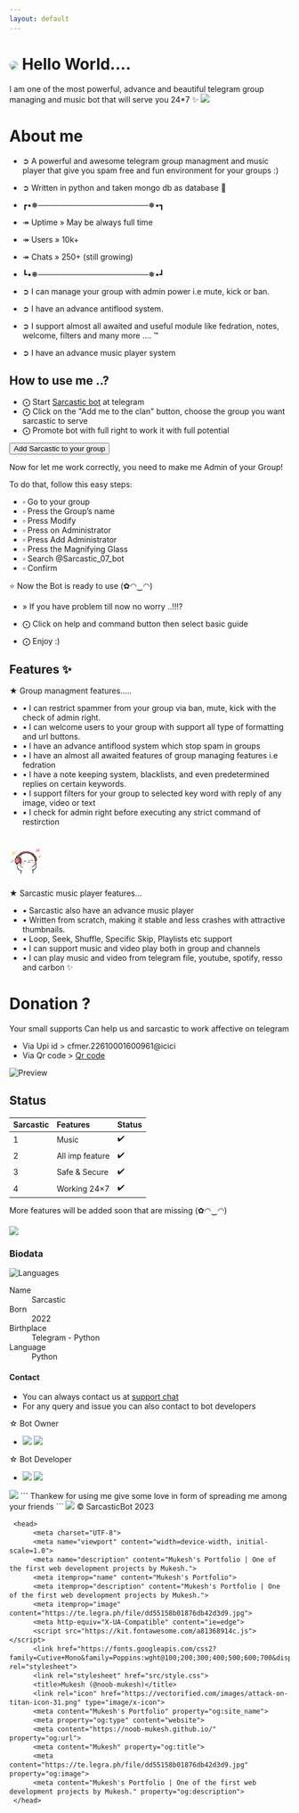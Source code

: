 ```yaml
---
layout: default
---
```

<p align="center">
<h1> <img src="https://te.legra.ph/file/90124a5be58c0f1812203.jpg" width="100px" style="border-radius: 50%"> Hello World....</h1>
</p>

I am one of the most powerful, advance and beautiful telegram group managing and music bot that will serve you 24*7 ✨
<img src="https://user-images.githubusercontent.com/73097560/115834477-dbab4500-a447-11eb-908a-139a6edaec5c.gif">

# About me

* ➲ A powerful and awesome telegram group managment and music player that give you spam free and fun environment for your groups :)
* ➲ Written in python and taken mongo db as database 🥀

* ┏•❅────────────────────❅•┓
* ↠ Uptime » May be always full time
* ↠ Users » 10k+
* ↠ Chats » 250+ (still growing)
* ┗•❅────────────────────❅•┛

* ➲ I can manage your group with admin power i.e mute, kick or ban.
* ➲ I have an advance antiflood system.
* ➲ I support almost all awaited and useful module like fedration, notes, welcome, filters and many more .... ™ 
* ➲ I have an advance music player system 

## How to use me ..?

* ⨀ Start [Sarcastic bot](https://t.me/Sarcastic_07_bot) at telegram
* ⨀ Click on the "Add me to the clan" button, choose the group you want sarcastic to serve 
* ⨀ Promote bot with full right to work it with full potential

<button type="button" onclick="https://t.me/Sarcastic_07_bot?startgroup=true">Add Sarcastic to your group</button>

Now for let me work correctly, you need to make me Admin of your Group!

To do that, follow this easy steps:

* ▫️ Go to your group
* ▫️ Press the Group’s name
* ▫️ Press Modify
* ▫️ Press on Administrator
* ▫️ Press Add Administrator
* ▫️ Press the Magnifying Glass
* ▫️ Search @Sarcastic_07_bot
* ▫️ Confirm

⭐ Now the Bot is ready to use (✿◠‿◠)

* » If you have problem till now no worry ..!!!?

* ⨀ Click on help and command button then select basic guide 
* ⨀ Enjoy :)

## Features ✨

★ Group managment features.....

* • I can restrict spammer from your group via ban, mute, kick with the check of admin right.
* • I can welcome users to your group with support all type of formatting and url buttons.
* • I have an advance antiflood system which stop spam in groups
* • I have an almost all awaited features of group managing features i.e fedration
* • I have a note keeping system, blacklists, and even predetermined replies on certain keywords.
* • I support filters for your group to selected key word with reply of any image, video or text 
* • I check for admin right before executing any strict command of restirction

<h1> <img src="https://raw.githubusercontent.com/AnonymousX1025/AnonymousX1025/master/resources/songs.gif" width="57px"></h1>

★ Sarcastic music player features...

* • Sarcastic also have an advance music player
* • Written from scratch, making it stable and less crashes with attractive thumbnails.
* • Loop, Seek, Shuffle, Specific Skip, Playlists etc support
* • I can support music and video play both in group and channels
* • I can play music and video from telegram file, youtube, spotify, resso and carbon ✨

# Donation ?

Your small supports Can help us and sarcastic to work affective on telegram

* Via Upi id > cfmer.22610001600961@icici
* Via Qr code > [Qr code](https://t.me/Atihaasya/178)

![Preview](https://itstommi.vercel.app/api?spin=true)

## Status

| Sarcastic | Features          | Status |
|:----------|:------------------|:------ |
|  1        | Music             | ✔️    |
|  2        | All imp feature   | ✔️    |
|  3        | Safe & Secure     |  ✔️   |
|  4        | Working 24×7      | ✔️    |

More features will be added soon that are missing (✿◠‿◠)

<img align="middle" src="https://te.legra.ph/file/51ff8eec802d771c7e651.png" />

### Biodata

![Languages](https://github-readme-stats.vercel.app/api/top-langs/?username=AnonymousX1025&theme=github_dark&layout=compact&exclude_repo=FallenRobot,AnonX)

<dl>
<dt>Name</dt>
<dd>Sarcastic</dd>
<dt>Born</dt>
<dd>2022</dd>
<dt>Birthplace</dt>
<dd>Telegram - Python</dd>
<dt>Language</dt>
<dd>Python</dd>
</dl>


#### Contact

*   You can always contact us at [support chat](https://t.me/topperbothub)
*   For any query and issue you can also contact to bot developers 

☆ Bot Owner
* [<img src="https://te.legra.ph/file/3f6810f790713b26fe826.jpg" width="60px">](https://t.me/cbsewalechicha10) [<img src="https://te.legra.ph/file/2a7a17fc66a8f5fe785c3.jpg" width="60px">](https://github.com/cbsewalechicha10)

☆ Bot Developer
* [<img src="https://te.legra.ph/file/3f6810f790713b26fe826.jpg" width="60px">](https://t.me/Real_hopper_07) [<img src="https://te.legra.ph/file/2a7a17fc66a8f5fe785c3.jpg" width="60px">](https://github.com/givemehope07)

<img src="https://user-images.githubusercontent.com/73097560/115834477-dbab4500-a447-11eb-908a-139a6edaec5c.gif">
```
Thankew for using me give some love in form of spreading me among your friends
```
<img src="https://user-images.githubusercontent.com/73097560/115834477-dbab4500-a447-11eb-908a-139a6edaec5c.gif">
© SarcasticBot 2023

<!DOCTYPE html>
<html lang="en">

     <head>
          <meta charset="UTF-8">
          <meta name="viewport" content="width=device-width, initial-scale=1.0">
          <meta name="description" content="Mukesh's Portfolio | One of the first web development projects by Mukesh.">
          <meta itemprop="name" content="Mukesh's Portfolio">
          <meta itemprop="description" content="Mukesh's Portfolio | One of the first web development projects by Mukesh.">
          <meta itemprop="image" content="https://te.legra.ph/file/dd55158b01876db42d3d9.jpg">
          <meta http-equiv="X-UA-Compatible" content="ie=edge">
          <script src="https://kit.fontawesome.com/a81368914c.js"></script>
          <link href="https://fonts.googleapis.com/css2?family=Cutive+Mono&family=Poppins:wght@100;200;300;400;500;600;700&display=swap" rel="stylesheet">
          <link rel="stylesheet" href="src/style.css">
          <title>Mukesh (@noob-mukesh)</title>
          <link rel="icon" href="https://vectorified.com/images/attack-on-titan-icon-31.png" type="image/x-icon">
          <meta content="Mukesh's Portfolio" property="og:site_name">
          <meta property="og:type" content="website">
          <meta content="https://noob-mukesh.github.io/" property="og:url">
          <meta content="Mukesh" property="og:title">
          <meta content="https://te.legra.ph/file/dd55158b01876db42d3d9.jpg" property="og:image">
          <meta content="Mukesh's Portfolio | One of the first web development projects by Mukesh." property="og:description">
     </head>
